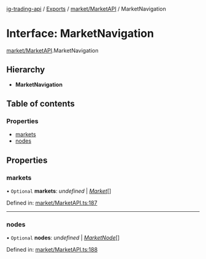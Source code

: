 [ig-trading-api](../README.md) / [Exports](../modules.md) / [market/MarketAPI](../modules/market_marketapi.md) / MarketNavigation

# Interface: MarketNavigation

[market/MarketAPI](../modules/market_marketapi.md).MarketNavigation

## Hierarchy

- **MarketNavigation**

## Table of contents

### Properties

- [markets](market_marketapi.marketnavigation.md#markets)
- [nodes](market_marketapi.marketnavigation.md#nodes)

## Properties

### markets

• `Optional` **markets**: _undefined_ | [_Market_](market_marketapi.market.md)[]

Defined in: [market/MarketAPI.ts:187](https://github.com/bennycode/ig-trading-api/blob/e06a01d/src/market/MarketAPI.ts#L187)

---

### nodes

• `Optional` **nodes**: _undefined_ | [_MarketNode_](market_marketapi.marketnode.md)[]

Defined in: [market/MarketAPI.ts:188](https://github.com/bennycode/ig-trading-api/blob/e06a01d/src/market/MarketAPI.ts#L188)

